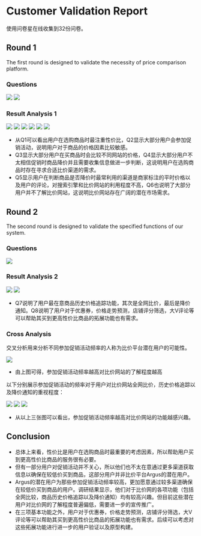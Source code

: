 # Customer Validation Report
使用问卷星在线收集到32份问卷。
## Round 1
The first round is designed to validate the necessity of price comparison platform.
### Questions
![](img/user_validation_1-1.png)
![](img/user_validation_1-2.png)
### Result Analysis 1
![](img/chart1.png)
![](img/chart2.png)
![](img/chart3.png)
![](img/chart4.png)
![](img/chart5.png)
![](img/chart6.png)

* 从Q1可以看出用户在选购商品时最注重性价比，Q2显示大部分用户会参加促销活动，说明用户对于商品的价格因素比较敏感。
* Q3显示大部分用户在买商品时会比较不同网站的价格，Q4显示大部分用户不太相信促销时商品降价并且需要收集信息做进一步判断，这说明用户在选购商品时存在寻求合适比价渠道的需求。
* Q5显示用户在判断商品是否降价时最常利用的渠道是商家标注的平时价格以及用户的评论，对搜索引擎和比价网站的利用程度不高，Q6也说明了大部分用户并不了解比价网站，这说明比价网站存在广阔的潜在市场需求。


## Round 2
The second round is designed to validate the specified functions of our system.
### Questions
![](img/user_validation_2.png)
### Result Analysis 2
![](img/chart7.png)
![](img/chart8.png)

* Q7说明了用户最在意商品历史价格追踪功能，其次是全网比价，最后是降价通知。Q8说明了用户对于优惠券，价格走势预测，店铺评分筛选，大V评论等可以帮助其买到更高性价比商品的拓展功能也有需求。

### Cross Analysis
交叉分析用来分析不同参加促销活动频率的人称为比价平台潜在用户的可能性。

![](img/cross-2-6.png)
* 由上图可得，参加促销活动频率越高对比价网站的了解程度越高

以下分别展示参加促销活动的频率对于用户对比价网站全网比价，历史价格追踪以及降价通知的重视程度：

![](img/cross-2-7-1.png)
![](img/cross-2-7-2.png)
![](img/cross-2-7-3.png)
* 从以上三张图可以看出，参加促销活动频率越高对比价网站的功能越感兴趣。 
## Conclusion
* 总体上来看，性价比是用户在选购商品时最重要的考虑因素，所以帮助用户买到更高性价比商品的服务很有必要。
* 但有一部分用户对促销活动并不关心，所以他们也不太在意通过更多渠道获取信息以确保在较低价买到商品，这部分用户并非比价平台Argus的潜在用户。
* Argus的潜在用户为那些参加促销活动频率较高，更加愿意通过较多渠道确保在较低价买到商品的用户。调研结果显示，他们对于比价网的各项功能（包括全网比较，商品历史价格追踪以及降价通知）均有较高兴趣。但目前这些潜在用户对比价网的了解程度普遍偏低，需要进一步的宣传推广。
* 在三项基本功能之外，用户对于优惠券，价格走势预测，店铺评分筛选，大V评论等可以帮助其买到更高性价比商品的拓展功能也有需求。后续可以考虑对这些拓展功能进行进一步的用户验证以及原型构建。
